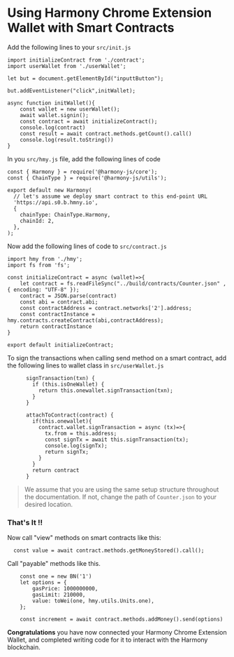 # Using Harmony Chrome Extension Wallet with Smart Contracts

Add the following lines to your `src/init.js`

```text
import initializeContract from './contract';
import userWallet from './userWallet';

let but = document.getElementById("inputtButton");

but.addEventListener("click",initWallet);

async function initWallet(){
    const wallet = new userWallet();
    await wallet.signin();
    const contract = await initializeContract();
    console.log(contract)
    const result = await contract.methods.getCount().call()
    console.log(result.toString())
}
```

In you `src/hmy.js` file, add the following lines of code

```text
const { Harmony } = require('@harmony-js/core');
const { ChainType } = require('@harmony-js/utils');

export default new Harmony(
  // let's assume we deploy smart contract to this end-point URL
  'https://api.s0.b.hmny.io',
  {
    chainType: ChainType.Harmony,
    chainId: 2,
  },
);
```

Now add the following lines of code to `src/contract.js`

```text
import hmy from './hmy';
import fs from 'fs';

const initializeContract = async (wallet)=>{
    let contract = fs.readFileSync("../build/contracts/Counter.json" , { encoding: "UTF-8" });
    contract = JSON.parse(contract)
    const abi = contract.abi;
    const contractAddress = contract.networks['2'].address;
    const contractInstance = hmy.contracts.createContract(abi,contractAddress);
    return contractInstance    
}

export default initializeContract;
```

To sign the transactions when calling send method on a smart contract, add the following lines to wallet class in `src/userWallet.js`

```text
      signTransaction(txn) {
        if (this.isOneWallet) {
          return this.onewallet.signTransaction(txn);
        }
      }

      attachToContract(contract) {
        if(this.onewallet){
          contract.wallet.signTransaction = async (tx)=>{
            tx.from = this.address;
            const signTx = await this.signTransaction(tx);
            console.log(signTx);
            return signTx;
          }
        }
        return contract
      }
```

> We assume that you are using the same setup structure throughout the documentation. If not, change the path of `Counter.json` to your desired location.

### That's It !!

Now call "view" methods on smart contracts like this:

```text
  const value = await contract.methods.getMoneyStored().call();
```

Call "payable" methods like this.

```text
    const one = new BN('1')
    let options = {
		gasPrice: 1000000000,
		gasLimit: 210000,
		value: toWei(one, hmy.utils.Units.one),
    };
    
    const increment = await contract.methods.addMoney().send(options)
```

**Congratulations** you have now connected your Harmony Chrome Extension Wallet, and completed writing code for it to interact with the Harmony blockchain.

